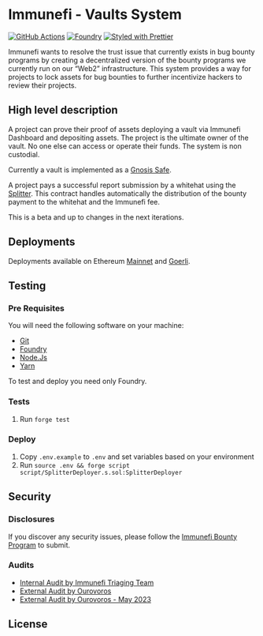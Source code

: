 # Immunefi - Vaults System

[![GitHub Actions][gha-badge]][gha] [![Foundry][foundry-badge]][foundry]
[![Styled with Prettier][prettier-badge]][prettier]

[gha]: https://github.com/immunefi-team/vaults/actions
[gha-badge]: https://github.com/immunefi-team/vaults/actions/workflows/ci.yml/badge.svg
[foundry]: https://getfoundry.sh/
[foundry-badge]: https://img.shields.io/badge/Built%20with-Foundry-FFDB1C.svg
[prettier]: https://prettier.io
[prettier-badge]: https://img.shields.io/badge/Code_Style-Prettier-ff69b4.svg

Immunefi wants to resolve the trust issue that currently exists in bug bounty programs by creating a decentralized
version of the bounty programs we currently run on our “Web2” infrastructure. This system provides a way for projects to
lock assets for bug bounties to further incentivize hackers to review their projects.

## High level description

A project can prove their proof of assets deploying a vault via Immunefi Dashboard and depositing assets. The project is
the ultimate owner of the vault. No one else can access or operate their funds. The system is non custodial.

Currently a vault is implemented as a [Gnosis Safe](https://github.com/safe-global/safe-contracts).

A project pays a successful report submission by a whitehat using the [Splitter](./src/Splitter.sol). This contract
handles automatically the distribution of the bounty payment to the whitehat and the Immunefi fee.

This is a beta and up to changes in the next iterations.

## Deployments

Deployments available on Ethereum [Mainnet](https://etherscan.io/address/0x03fd3d61423e6d46dcc3917862fbc57653dc3eb0) and [Goerli](https://goerli.etherscan.io/address/0xD701a744543E649d2035176651F20b3d65F5E213).

## Testing

### Pre Requisites

You will need the following software on your machine:

- [Git](https://git-scm.com/downloads)
- [Foundry](https://github.com/foundry-rs/foundry)
- [Node.Js](https://nodejs.org/en/download/)
- [Yarn](https://yarnpkg.com/)

To test and deploy you need only Foundry.

### Tests

1. Run `forge test`

### Deploy

1. Copy `.env.example` to `.env` and set variables based on your environment
2. Run `source .env && forge script script/SplitterDeployer.s.sol:SplitterDeployer`

## Security

### Disclosures

If you discover any security issues, please follow the [Immunefi Bounty Program](https://immunefi.com/bounty/immunefi/)
to submit.

### Audits

- [Internal Audit by Immunefi Triaging Team](./audits/2023-02-03%20-%20Immunefi%20-%20Internal%20Audit%20of%20the%20Vaults%20system.pdf)
- [External Audit by Ourovoros](./audits/2023-02-13%20-%20Ourovoros%20Audit.md)
- [External Audit by Ourovoros - May 2023](./audits/2023-05-02%20-%20Ourovouros%20Audit.pdf)

## License

